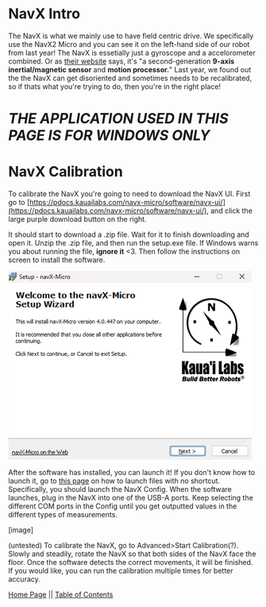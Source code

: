 # NavX Intro
The NavX is what we mainly use to have field centric drive. We specifically use the NavX2 Micro and you can see it on the left-hand side of our robot from last year!
The NavX is essetially just a gyroscope and a accelorometer combined. Or as [their website](https://pdocs.kauailabs.com/navx-micro/) says, it's "a second-generation **9-axis inertial/magnetic sensor** and **motion processor.**"
Last year, we found out the the NavX can get disoriented and sometimes needs to be recalibrated, so if thats what you're trying to do, then you're in the right place!

# ***THE APPLICATION USED IN THIS PAGE IS FOR WINDOWS ONLY***

# NavX Calibration
To calibrate the NavX you're going to need to download the NavX UI.
First go to [https://pdocs.kauailabs.com/navx-micro/software/navx-ui/](https://pdocs.kauailabs.com/navx-micro/software/navx-ui/), and click the large purple download button on the right.

It should start to download a .zip file. Wait for it to finish downloading and open it. Unzip the .zip file, and then run the setup.exe file.
If Windows warns you about running the file, **ignore it** <3. Then follow the instructions on screen to install the software.

![NavX install application](navx-install.png)

After the software has installed, you can launch it! If you don't know how to launch it, go to [this page](https://potatzz.github.io/ms-robotics-resources.github.io/opening_software_with_windows_key.html) on how to launch files with no shortcut.
Specifically, you should launch the NavX Config. When the software launches, plug in the NavX into one of the USB-A ports.
Keep selecting the different COM ports in the Config until you get outputted values in the different types of measurements.

[image]

(untested)
To calibrate the NavX, go to Advanced>Start Calibration(?). Slowly and steadily, rotate the NavX so that both sides of the NavX face the floor. Once the software detects the correct movements, it will be finished. 
If you would like, you can run the calibration multiple times for better accuracy.

[Home Page](https://potatzz.github.io/ms-robotics-resources.github.io/) || [Table of Contents](https://potatzz.github.io/ms-robotics-resources.github.io/table_of_contents.html)
